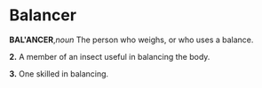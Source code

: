 # Balancer

**BAL'ANCER**,_noun_ The person who weighs, or who uses a balance.

**2.** A member of an insect useful in balancing the body.

**3.** One skilled in balancing.